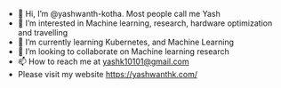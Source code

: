 - 👋 Hi, I’m @yashwanth-kotha. Most people call me Yash
- 👀 I’m interested in Machine learning, research, hardware optimization and travelling
- 🌱 I’m currently learning Kubernetes, and Machine Learning
- 💞️ I’m looking to collaborate on Machine learning research
- 📫 How to reach me at yashk10101@gmail.com 
- Please visit my website https://yashwanthk.com/
<!---
yashwanth-kotha/yashwanth-kotha is a ✨ special ✨ repository because its `README.md` (this file) appears on your GitHub profile.
You can click the Preview link to take a look at your changes.
--->
